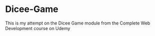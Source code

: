 # Dicee-Game
This is my attempt on the Dicee Game module from the Complete Web Development course on Udemy
